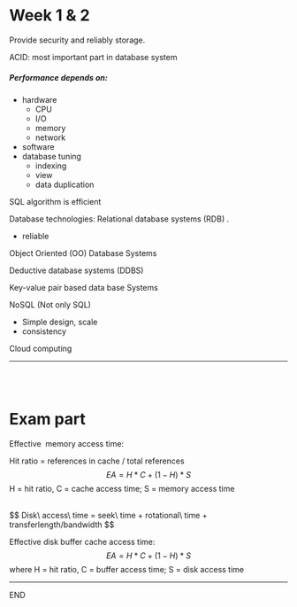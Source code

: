 # Week 1 & 2

Provide security and reliably storage.

ACID: most important part in database system



##### Performance depends on: 

* hardware
  * CPU
  * I/O
  * memory
  * network
* software
* database tuning
  * indexing
  * view
  * data duplication



SQL algorithm is efficient



Database technologies: Relational database systems (RDB) .

* reliable

Object Oriented (OO) Database Systems



Deductive database systems (DDBS)



Key-value pair based data base Systems



NoSQL (Not only SQL)

* Simple design, scale
* consistency



Cloud computing



----

<br />

<br />

# Exam part



Effective  memory access time:

Hit ratio = references in cache / total references
$$
EA = H*C + (1-H)*S
$$
H = hit ratio, C = cache access time; S = memory access time 

<br />
$$
Disk\  access\ time = seek\  time +  rotational\ time + transferlength/bandwidth
$$


<br />

Effective disk buffer cache access time:
$$
EA = H*C+(1-H)*S
$$
where H = hit ratio, C = buffer access time;  S = disk access time

---

END